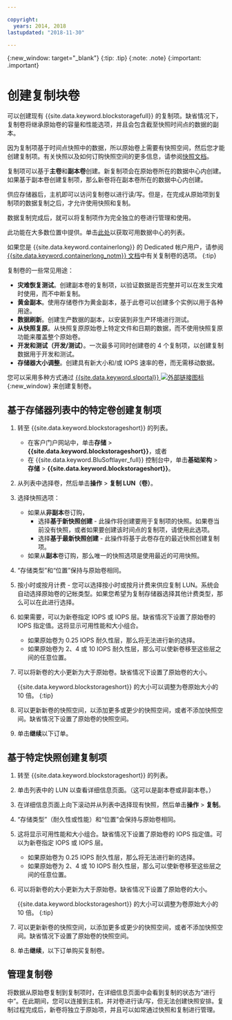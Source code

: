 ```yaml
---

copyright:
  years: 2014, 2018
lastupdated: "2018-11-30"

---
```

{:new_window: target="_blank"}
{:tip: .tip}
{:note: .note}
{:important: .important}

# 创建复制块卷

可以创建现有 {{site.data.keyword.blockstoragefull}} 的复制项。缺省情况下，复制卷将继承原始卷的容量和性能选项，并且会包含截至快照时间点的数据的副本。   

因为复制项基于时间点快照中的数据，所以原始卷上需要有快照空间，然后您才能创建复制项。有关快照以及如何订购快照空间的更多信息，请参阅[快照文档](snapshots.html)。  

复制项可以基于**主卷**和**副本卷**创建。新复制项会在原始卷所在的数据中心内创建。如果基于副本卷创建复制项，那么新卷将在副本卷所在的数据中心内创建。

供应存储器后，主机即可以访问复制卷以进行读/写。但是，在完成从原始项到复制项的数据复制之后，才允许使用快照和复制。

数据复制完成后，就可以将复制项作为完全独立的卷进行管理和使用。

此功能在大多数位置中提供。单击[此处](new-ibm-block-and-file-storage-location-and-features.html)以获取可用数据中心的列表。

如果您是 {{site.data.keyword.containerlong}} 的 Dedicated 帐户用户，请参阅 [{{site.data.keyword.containerlong_notm}} 文档](/docs/containers/cs_storage_file.html#backup_restore)中有关复制卷的选项。
{:tip}

复制卷的一些常见用途：
- **灾难恢复测试**。创建副本卷的复制项，以验证数据是否完整并可以在发生灾难时使用，而不中断复制。
- **黄金副本**。使用存储卷作为黄金副本，基于此卷可以创建多个实例以用于各种用途。
- **数据刷新**。创建生产数据的副本，以安装到非生产环境进行测试。
- **从快照复原**。从快照复原原始卷上特定文件和日期的数据，而不使用快照复原功能来覆盖整个原始卷。
- **开发和测试（开发/测试）**。一次最多可同时创建卷的 4 个复制项，以创建复制数据用于开发和测试。
- **存储器大小调整**。创建具有新大小和/或 IOPS 速率的卷，而无需移动数据。  

您可以采用多种方式通过 [{{site.data.keyword.slportal}} ![外部链接图标](../../icons/launch-glyph.svg "外部链接图标")](https://control.softlayer.com/){:new_window} 来创建复制卷。


## 基于存储器列表中的特定卷创建复制项

1. 转至 {{site.data.keyword.blockstorageshort}} 的列表。
    - 在客户门户网站中，单击**存储** > **{{site.data.keyword.blockstorageshort}}**，或者
    - 在 {{site.data.keyword.BluSoftlayer_full}} 控制台中，单击**基础架构** > **存储** > **{{site.data.keyword.blockstorageshort}}**。
2. 从列表中选择卷，然后单击**操作** > **复制 LUN（卷）**。
3. 选择快照选项：
    - 如果从**非副本**卷订购，
      - 选择**基于新快照创建** - 此操作将创建要用于复制项的快照。如果卷当前没有快照，或者如果要创建该时间点的复制项，请使用此选项。<br/>
      - 选择**基于最新快照创建** - 此操作将基于此卷存在的最近快照创建复制项。
    - 如果从**副本**卷订购，那么唯一的快照选项是使用最近的可用快照。
4. “存储类型”和“位置”保持与原始卷相同。
5. 按小时或按月计费 - 您可以选择按小时或按月计费来供应复制 LUN。系统会自动选择原始卷的记帐类型。如果您希望为复制存储器选择其他计费类型，那么可以在此进行选择。
5. 如果需要，可以为新卷指定 IOPS 或 IOPS 层。缺省情况下设置了原始卷的 IOPS 指定值。这将显示可用性能和大小组合。
    - 如果原始卷为 0.25 IOPS 耐久性层，那么将无法进行新的选择。
    - 如果原始卷为 2、4 或 10 IOPS 耐久性层，那么可以使新卷移至这些层之间的任意位置。
6. 可以将新卷的大小更新为大于原始卷。缺省情况下设置了原始卷的大小。

   {{site.data.keyword.blockstorageshort}} 的大小可以调整为卷原始大小的 10 倍。
   {:tip}
7. 可以更新新卷的快照空间，以添加更多或更少的快照空间，或者不添加快照空间。缺省情况下设置了原始卷的快照空间。
8. 单击**继续**以下订单。



## 基于特定快照创建复制项

1. 转至 {{site.data.keyword.blockstorageshort}} 的列表。
2. 单击列表中的 LUN 以查看详细信息页面。（这可以是副本卷或非副本卷。）
3. 在详细信息页面上向下滚动并从列表中选择现有快照，然后单击**操作** > **复制**。   
4. “存储类型”（耐久性或性能）和“位置”会保持与原始卷相同。
5. 这将显示可用性能和大小组合。缺省情况下设置了原始卷的 IOPS 指定值。可以为新卷指定 IOPS 或 IOPS 层。
    - 如果原始卷为 0.25 IOPS 耐久性层，那么将无法进行新的选择。
    - 如果原始卷为 2、4 或 10 IOPS 耐久性层，那么可以使新卷移至这些层之间的任意位置。
6. 可以将新卷的大小更新为大于原始卷。缺省情况下设置了原始卷的大小。

   {{site.data.keyword.blockstorageshort}} 的大小可以调整为卷原始大小的 10 倍。
   {:tip}
7. 可以更新新卷的快照空间，以添加更多或更少的快照空间，或者不添加快照空间。缺省情况下设置了原始卷的快照空间。
8. 单击**继续**，以下订单购买复制卷。


## 管理复制卷

将数据从原始卷复制到复制项时，在详细信息页面中会看到复制的状态为“进行中”。在此期间，您可以连接到主机，并对卷进行读/写，但无法创建快照安排。复制过程完成后，新卷将独立于原始项，并且可以如常通过快照和复制进行管理。

